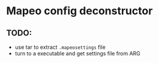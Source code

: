 # Mapeo config deconstructor

## TODO:
- use tar to extract `.mapeosettings` file
- turn to a executable and get settings file from ARG